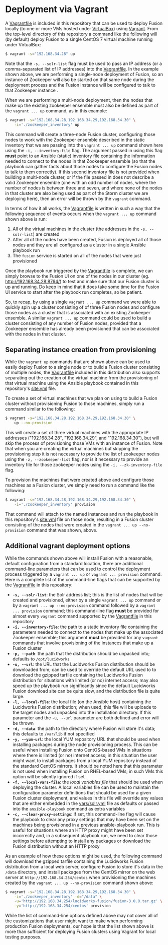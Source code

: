 # Deployment via Vagrant
A [Vagrantfile](../Vagrantfile) is included in this repository that can be used to deploy Fusion locally (to one or more VMs hosted under [VirtualBox](https://www.virtualbox.org/)) using [Vagrant](https://www.vagrantup.com/).  From the top-level directory of this repository a command like the following will (by default) deploy Fusion to a single CentOS 7 virtual machine running under VirtualBox:

```bash
$ vagrant -s="192.168.34.28" up
```

Note that the `-s, --solr-list` flag must be used to pass an IP address (or a comma-separated list of IP addresses) into the [Vagrantfile](../Vagrantfile). In the example shown above, we are performing a single-node deployment of Fusion, so an instance of Zookeeper will also be started on that same node during the deployment process and the Fusion instance will be configured to talk to that Zookeeper instance .

When we are performing a multi-node deployment, then the nodes that make up the existing zookeeper ensemble must also be defined as part of the `vagrant ... up` command, as in this example:

```bash
$ vagrant -s="192.168.34.28,192.168.34.29,192.168.34.30" \
    -i='./zookeeper_inventory' up
```

This command will create a three-node Fusion cluster, configuring those nodes to work with the Zookeeper ensemble described in the static inventory that we are passing into the `vagrant ... up` command shown here using the `-i, --inventory-file` flag. The argument passed in using this flag **must** point to an Ansible (static) inventory file containing the information needed to connect to the nodes in that Zookeeper ensemble (so that the playbook can gather facts about those nodes to configure the Fusion nodes to talk to them correctly). If this second inventory file is not provided when building a multi-node cluster, or if the file passed in does not describe a valid Zookeeper ensemble (one with an odd number of nodes, where the number of nodes is between three and seven, and where none of the nodes in that cluster are also being used as part of the Storm cluster we are deploying here), then an error will be thrown by the `vagrant` command.

In terms of how it all works, the [Vagrantfile](../Vagrantfile) is written in such a way that the following sequence of events occurs when the `vagrant ... up` command shown above is run:

1. All of the virtual machines in the cluster (the addresses in the `-s, --solr-list`) are created
1. After all of the nodes have been created, Fusion is deployed all of those nodes and they are all configured as a cluster in a single Ansible playbook run
1. The `fusion` service is started on all of the nodes that were just provisioned

Once the playbook run triggered by the [Vagrantfile](../Vagrantfile) is complete, we can simply browse to the Fusion UI on one of the nodes in our cluster (eg. http://192.168.34.28:8764/) to test and make sure that our Fusion cluster is up and running. Do keep in mind that it does take some time for the Fusion UI service to start after the playbook run completes, so be patient.

So, to recap, by using a single `vagrant ... up` command we were able to quickly spin up a cluster consisting of of three Fusion nodes and configure those nodes as a cluster that is associated with an existing Zookeeper ensemble. A similar `vagrant ... up` command could be used to build a cluster consisting of any number of Fusion nodes, provided that a Zookeeper ensemble has already been provisioned that can be associated with the nodes in that cluster.

## Separating instance creation from provisioning
While the `vagrant up` commands that are shown above can be used to easily deploy Fusion to a single node or to build a Fusion cluster consisting of multiple nodes, the [Vagrantfile](../Vagrantfile) included in this distribution also supports separating out the creation of the virtual machine from the provisioning of that virtual machine using the Ansible playbook contained in this repository's [site.yml](../site.yml) file.

To create a set of virtual machines that we plan on using to build a Fusion cluster without provisioning Fusion to those machines, simply run a command similar to the following:

```bash
$ vagrant -s="192.168.34.28,192.168.34.29,192.168.34.30" \
    up --no-provision
```

This will create a set of three virtual machines with the appropriate IP addresses ("192.168.34.28", "192.168.34.29", and "192.168.34.30"), but will skip the process of provisioning those VMs with an instance of Fusion. Note that when you are creating the virtual machines but skipping the provisioning step it is not necessary to provide the list of zookeeper nodes using the `-z, --zookeeper-list` flag, nor is it necessary to provide an inventory file for those zookeeper nodes using the `-i, --zk-inventory-file` flag.

To provision the machines that were created above and configure those machines as a Fusion cluster, we simply need to run a command like the following:

```bash
$ vagrant -s="192.168.34.28,192.168.34.29,192.168.34.30" \
    -i='./zookeeper_inventory' provision
```

That command will attach to the named instances and run the playbook in this repository's [site.yml](../site.yml) file on those node, resulting in a Fusion cluster consisting of the nodes that were created in the `vagrant ... up --no-provision` command that was shown, above.

## Additional vagrant deployment options
While the commands shown above will install Fusion with a reasonable, default configuration from a standard location, there are additional command-line parameters that can be used to control the deployment process triggered by a `vagrant ... up` or `vagrant ... provision` command. Here is a complete list of the command-line flags that can be supported by the [Vagrantfile](../Vagrantfile) in this repository:

* **`-s, --solr-list`**: the Solr address list; this is the list of nodes that will be created and provisioned, either by a single `vagrant ... up` command or by a `vagrant ... up --no-provision` command followed by a `vagrant ... provision` command; this command-line flag **must** be provided for almost every `vagrant` command supported by the [Vagrantfile](../Vagrantfile) in this repository
* **`-i, --inventory-file`**: the path to a static inventory file containing the parameters needed to connect to the nodes that make up the associated Zookeeper ensemble; this argument **must** be provided for any `vagrant` commands that involve provisioning of the instances that make up a Fusion cluster
* **`-p, --path`**: the path that the distribution should be unpacked into; defaults to `/opt/lucidworks`
* **`-u, --url`**: the URL that the Lucidworks Fusion distribution should be downloaded from; can be used to override the default URL used to to download the gzipped tarfile containing the Lucidworks Fusion distribution for situations with limited (or no) internet access; may also speed up the playbook run significantly since the default Lucidworks Fusion download site can be quite slow, and the distribution file is quite large.
* **`-l, --local-file`**: the local file (on the Ansible host) containing the Lucidworks Fusion distribution; when used, this file will be uploade to the target nodes and unpacked into the installation directory. If this parameter and the `-u, --url` parameter are both defined and error will be thrown
* **`-d, --data`**: the path to the directory where Fusion will store it's data; this defaults to `/var/lib` if not specified
* **`-y, --yum-url`**: the local YUM repository URL that should be used when installing packages during the node provisioning process. This can be useful when installing Fusion onto CentOS-based VMs in situations where there is limited (or no) internet access; in this situation the user might want to install packages from a local YUM repository instead of the standard CentOS mirrors. It should be noted here that this parameter is not used when installing Fusion on RHEL-based VMs; in such VMs this option will be silently ignored if set
* **`-f, --local-vars-file`**: the *local variables file* that should be used when deploying the cluster. A local variables file can be used to maintain the configuration parameter definitions that should be used for a given Fusion cluster deployment, and values in this file will override any values that are either embedded in the [vars/solr.yml](../vars/solr.yml) file as defaults or passed into the `ansible-playbook` command as extra variables
* **`-c, --clear-proxy-settings`**: if set, this command-line flag will cause the playbook to clear any proxy settings that may have been set on the machines being provisioned in a previous ansible-playbook run. This is useful for situations where an HTTP proxy might have been set incorrectly and, in a subsequent playbook run, we need to clear those settings before attempting to install any packages or download the Fusion distribution without an HTTP proxy

As an example of how these options might be used, the following command will download the gzipped tarfile containing the Lucidworks Fusion distribution from a local web server, configure Fusion to store it's data in the `/data` directory, and install packages from the CentOS mirror on the web server at `http://192.168.34.254/centos` when provisioning the machines created by the `vagrant ... up --no-provision` command shown above:

```bash
$ vagrant -s="192.168.34.28,192.168.34.29,192.168.34.30" \
    -i='./zookeeper_inventory' -d="/data" \
    -u='http://192.168.34.254/lucidworks-fusion/fusion-3.0.0.tar.gz' \
    -y='http://192.168.34.254/centos' provision
```

While the list of command-line options defined above may not cover all of the customizations that user might want to make when performing production Fusion deployments, our hope is that the list shown above is more than sufficient for deploying Fusion clusters using Vagrant for local testing purposes.
